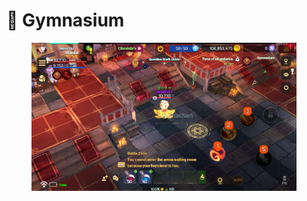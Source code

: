 # 🏹 Gymnasium

<figure><img src="../../../.gitbook/assets/image (609).png" alt=""><figcaption></figcaption></figure>

